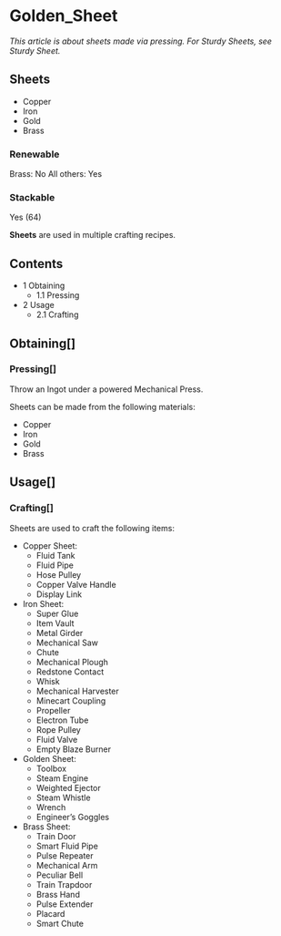 # Golden_Sheet

*This article is about sheets made via pressing. For Sturdy Sheets, see Sturdy Sheet.*

## Sheets

- Copper
- Iron
- Gold
- Brass

### Renewable

Brass: No
All others: Yes

### Stackable

Yes (64)

**Sheets** are used in multiple crafting recipes.

## Contents

- 1 Obtaining
    - 1.1 Pressing
- 2 Usage
    - 2.1 Crafting

## Obtaining[]

### Pressing[]

Throw an Ingot under a powered Mechanical Press.

Sheets can be made from the following materials:

- Copper
- Iron
- Gold
- Brass

## Usage[]

### Crafting[]

Sheets are used to craft the following items:

- Copper Sheet:
    - Fluid Tank
    - Fluid Pipe
    - Hose Pulley
    - Copper Valve Handle
    - Display Link
- Iron Sheet:
    - Super Glue
    - Item Vault
    - Metal Girder
    - Mechanical Saw
    - Chute
    - Mechanical Plough
    - Redstone Contact
    - Whisk
    - Mechanical Harvester
    - Minecart Coupling
    - Propeller
    - Electron Tube
    - Rope Pulley
    - Fluid Valve
    - Empty Blaze Burner
- Golden Sheet:
    - Toolbox
    - Steam Engine
    - Weighted Ejector
    - Steam Whistle
    - Wrench
    - Engineer’s Goggles
- Brass Sheet:
    - Train Door
    - Smart Fluid Pipe
    - Pulse Repeater
    - Mechanical Arm
    - Peculiar Bell
    - Train Trapdoor
    - Brass Hand
    - Pulse Extender
    - Placard
    - Smart Chute